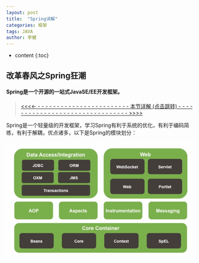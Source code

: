 ```yaml
---
layout: post
title:  "Spring详解"
categories: 框架
tags: JAVA
author: 李健
---
```

* content
{:toc}
## 改革春风之Spring狂潮



#### Spring是一个开源的一站式JavaSE/EE开发框架。
> [ <<<<- - - - - - - - - -  - - - - - - - -  - - - - - - - 本节详解 (点击跳转)  - -  - - - - - - - - - - - - - - - - - - - - - - - - - - - - - - >>>>](http://note.youdao.com/noteshare?id=d0666b6278c941532d4911e532daaa33)

Spring是一个轻量级的开发框架，学习Spring有利于系统的优化，有利于编码简练，有利于解耦，优点诸多，以下是Spring的模块划分：


![嘻嘻嘻](/images/spring/spring.png)

